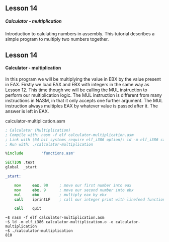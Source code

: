 ## Lesson 14

##### Calculator - multiplication

Introduction to calulating numbers in assembly.  This tutorial describes a simple program to multiply two numbers together.

<!-- more -->

## Lesson 14

#### Calculator - multiplication


In this program we will be multiplying the value in EBX by the value present in EAX.  Firstly we load EAX and EBX with integers in the same way as Lesson 12.  This time though we will be calling the MUL instruction to perform our multiplication logic.  The MUL instruction is different from many instructions in NASM, in that it only accepts one further argument.  The MUL instruction always multiples EAX by whatever value is passed after it.  The answer is left in EAX.

calculator-multiplication.asm
```asm
; Calculator (Multiplication)
; Compile with: nasm -f elf calculator-multiplication.asm
; Link with (64 bit systems require elf_i386 option): ld -m elf_i386 calculator-multiplication.o -o calculator-multiplication
; Run with: ./calculator-multiplication

%include        'functions.asm'

SECTION .text
global  _start

_start:

    mov     eax, 90     ; move our first number into eax
    mov     ebx, 9      ; move our second number into ebx
    mul     ebx         ; multiply eax by ebx
    call    iprintLF    ; call our integer print with linefeed function

    call    quit
```

```
~$ nasm -f elf calculator-multiplication.asm
~$ ld -m elf_i386 calculator-multiplication.o -o calculator-multiplication
~$ ./calculator-multiplication
810
```
